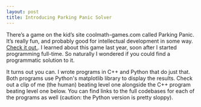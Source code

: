 ```yaml
---
layout: post
title: Introducing Parking Panic Solver
---
```

There’s a game on the kid’s site coolmath-games.com called Parking Panic.  It’s really fun, and probably good for intellectual development in some way.  [Check it out.](http://www.coolmath-games.com/0-parking-panic). I learned about this game last year, soon after I started programming full-time. So naturally I wondered if you could find a programmatic solution to it.

It turns out you can.  I wrote programs in C++ and Python that do just that.  Both programs use Python's matplotlib library to display the results.  Check out a clip of me (the human) beating level one alongside the C++ program beating level one below.  You can find links to the full codebases for each of the programs as well (caution: the Python version is pretty sloppy).
